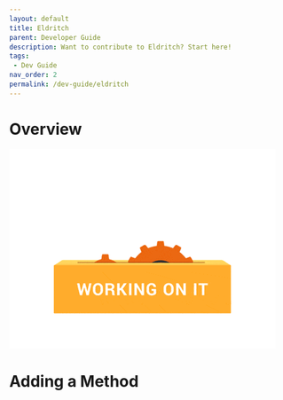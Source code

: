 ```yaml
---
layout: default
title: Eldritch
parent: Developer Guide
description: Want to contribute to Eldritch? Start here!
tags: 
 - Dev Guide
nav_order: 2
permalink: /dev-guide/eldritch
---
```

# Overview
![../../assets/image/coming-soon.gif](../../assets/image/coming-soon.gif)

# Adding a Method
